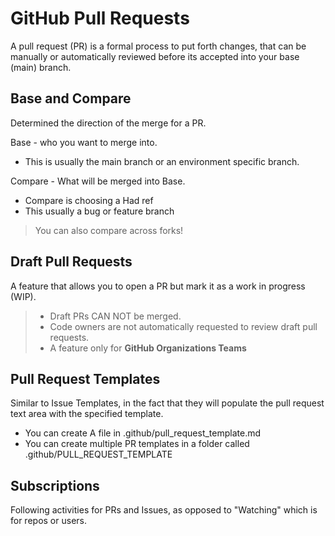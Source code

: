 # GitHub Pull Requests

A pull request (PR) is a formal process to put forth changes, that can be manually or automatically reviewed before its accepted into your base (main) branch.

## Base and Compare

Determined the direction of the merge for a PR.

Base - who you want to merge into.

- This is usually the main branch or an environment specific branch.

Compare - What will be merged into Base.

- Compare is choosing a Had ref
- This usually a bug or feature branch

> You can also compare across forks!

## Draft Pull Requests

A feature that allows you to open a PR but mark it as a work in progress (WIP).

> - Draft PRs CAN NOT be merged.
> - Code owners are not automatically requested to review draft pull requests.
> - A feature only for **GitHub Organizations Teams**

## Pull Request Templates

Similar to Issue Templates, in the fact that they will populate the pull request text area with the specified template.

- You can create A file in .github/pull_request_template.md
- You can create multiple PR templates in a folder called .github/PULL_REQUEST_TEMPLATE

## Subscriptions

Following activities for PRs and Issues, as opposed to "Watching" which is for repos or users.